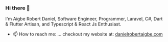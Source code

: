 ### Hi there 👋

I'm Aigbe Robert Daniel, Software Engineer, Programmer, Laravel, C#, Dart & Flutter Artisan, and Typescript & React Js Enthusiast. 

- 📫 How to reach me: ...
checkout my website at: [danielrobertaigbe.com](https://danielrobertaigbe.com)
<!--
**seshac/seshac** is a ✨ _special_ ✨ repository because its `README.md` (this file) appears on your GitHub profile.

Here are some ideas to get you started:

- 🔭 I’m currently working on ...
- 🌱 I’m currently learning ...
- 👯 I’m looking to collaborate on ...
- 🤔 I’m looking for help with ...
- 💬 Ask me about ...
- 📫 How to reach me: ...
- 😄 Pronouns: ...
- ⚡ Fun fact: ...
-->
